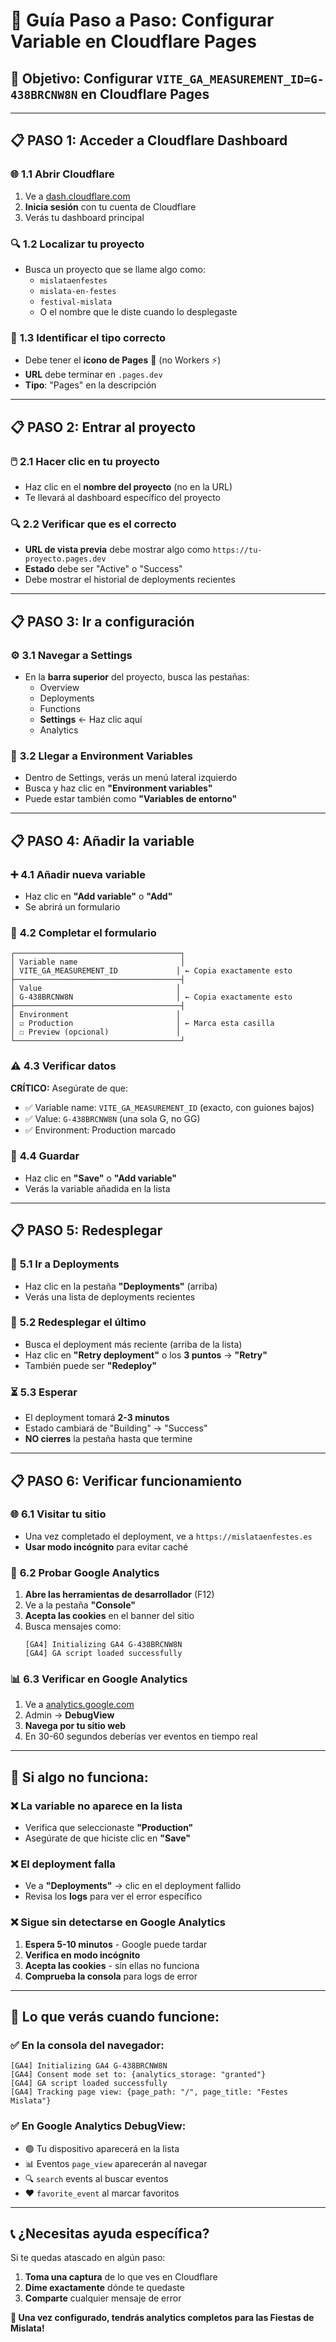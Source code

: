 # 🔧 Guía Paso a Paso: Configurar Variable en Cloudflare Pages

## 🎯 **Objetivo:** Configurar `VITE_GA_MEASUREMENT_ID=G-438BRCNW8N` en Cloudflare Pages

---

## 📋 **PASO 1: Acceder a Cloudflare Dashboard**

### 🌐 **1.1 Abrir Cloudflare**
1. Ve a [dash.cloudflare.com](https://dash.cloudflare.com)
2. **Inicia sesión** con tu cuenta de Cloudflare
3. Verás tu dashboard principal

### 🔍 **1.2 Localizar tu proyecto**
- Busca un proyecto que se llame algo como:
  - `mislataenfestes` 
  - `mislata-en-festes`
  - `festival-mislata`
  - O el nombre que le diste cuando lo desplegaste

### 📍 **1.3 Identificar el tipo correcto**
- Debe tener el **icono de Pages** 📄 (no Workers ⚡)
- **URL** debe terminar en `.pages.dev`
- **Tipo**: "Pages" en la descripción

---

## 📋 **PASO 2: Entrar al proyecto**

### 🖱️ **2.1 Hacer clic en tu proyecto**
- Haz clic en el **nombre del proyecto** (no en la URL)
- Te llevará al dashboard específico del proyecto

### 🔍 **2.2 Verificar que es el correcto**
- **URL de vista previa** debe mostrar algo como `https://tu-proyecto.pages.dev`
- **Estado** debe ser "Active" o "Success"
- Debe mostrar el historial de deployments recientes

---

## 📋 **PASO 3: Ir a configuración**

### ⚙️ **3.1 Navegar a Settings**
- En la **barra superior** del proyecto, busca las pestañas:
  - Overview
  - Deployments  
  - Functions
  - **Settings** ← Haz clic aquí
  - Analytics

### 📄 **3.2 Llegar a Environment Variables**
- Dentro de Settings, verás un menú lateral izquierdo
- Busca y haz clic en **"Environment variables"**
- Puede estar también como **"Variables de entorno"**

---

## 📋 **PASO 4: Añadir la variable**

### ➕ **4.1 Añadir nueva variable**
- Haz clic en **"Add variable"** o **"Add"**
- Se abrirá un formulario

### 📝 **4.2 Completar el formulario**
```
┌─────────────────────────────────────┐
│ Variable name                       │
│ VITE_GA_MEASUREMENT_ID             │ ← Copia exactamente esto
├─────────────────────────────────────┤
│ Value                              │
│ G-438BRCNW8N                       │ ← Copia exactamente esto  
├─────────────────────────────────────┤
│ Environment                        │
│ ☑️ Production                       │ ← Marca esta casilla
│ ☐ Preview (opcional)               │
└─────────────────────────────────────┘
```

### ⚠️ **4.3 Verificar datos**
**CRÍTICO:** Asegúrate de que:
- ✅ Variable name: `VITE_GA_MEASUREMENT_ID` (exacto, con guiones bajos)
- ✅ Value: `G-438BRCNW8N` (una sola G, no GG)
- ✅ Environment: Production marcado

### 💾 **4.4 Guardar**
- Haz clic en **"Save"** o **"Add variable"**
- Verás la variable añadida en la lista

---

## 📋 **PASO 5: Redesplegar**

### 🔄 **5.1 Ir a Deployments**
- Haz clic en la pestaña **"Deployments"** (arriba)
- Verás una lista de deployments recientes

### 🚀 **5.2 Redesplegar el último**
- Busca el deployment más reciente (arriba de la lista)
- Haz clic en **"Retry deployment"** o los **3 puntos** → **"Retry"**
- También puede ser **"Redeploy"**

### ⏳ **5.3 Esperar**
- El deployment tomará **2-3 minutos**
- Estado cambiará de "Building" → "Success"
- **NO cierres** la pestaña hasta que termine

---

## 📋 **PASO 6: Verificar funcionamiento**

### 🌐 **6.1 Visitar tu sitio**
- Una vez completado el deployment, ve a `https://mislataenfestes.es`
- **Usar modo incógnito** para evitar caché

### 🧪 **6.2 Probar Google Analytics**
1. **Abre las herramientas de desarrollador** (F12)
2. Ve a la pestaña **"Console"**
3. **Acepta las cookies** en el banner del sitio
4. Busca mensajes como:
   ```
   [GA4] Initializing GA4 G-438BRCNW8N
   [GA4] GA script loaded successfully
   ```

### 📊 **6.3 Verificar en Google Analytics**
1. Ve a [analytics.google.com](https://analytics.google.com)
2. Admin → **DebugView**  
3. **Navega por tu sitio web**
4. En 30-60 segundos deberías ver eventos en tiempo real

---

## 🚨 **Si algo no funciona:**

### ❌ **La variable no aparece en la lista**
- Verifica que seleccionaste **"Production"**
- Asegúrate de que hiciste clic en **"Save"**

### ❌ **El deployment falla**
- Ve a **"Deployments"** → clic en el deployment fallido
- Revisa los **logs** para ver el error específico

### ❌ **Sigue sin detectarse en Google Analytics**
1. **Espera 5-10 minutos** - Google puede tardar
2. **Verifica en modo incógnito** 
3. **Acepta las cookies** - sin ellas no funciona
4. **Comprueba la consola** para logs de error

---

## 🎯 **Lo que verás cuando funcione:**

### ✅ **En la consola del navegador:**
```
[GA4] Initializing GA4 G-438BRCNW8N
[GA4] Consent mode set to: {analytics_storage: "granted"}  
[GA4] GA script loaded successfully
[GA4] Tracking page view: {page_path: "/", page_title: "Festes Mislata"}
```

### ✅ **En Google Analytics DebugView:**
- 🟢 Tu dispositivo aparecerá en la lista
- 📊 Eventos `page_view` aparecerán al navegar
- 🔍 `search` events al buscar eventos
- ❤️ `favorite_event` al marcar favoritos

---

## 📞 **¿Necesitas ayuda específica?**

Si te quedas atascado en algún paso:
1. **Toma una captura** de lo que ves en Cloudflare
2. **Dime exactamente** dónde te quedaste
3. **Comparte** cualquier mensaje de error

**🎉 Una vez configurado, tendrás analytics completos para las Fiestas de Mislata!**
